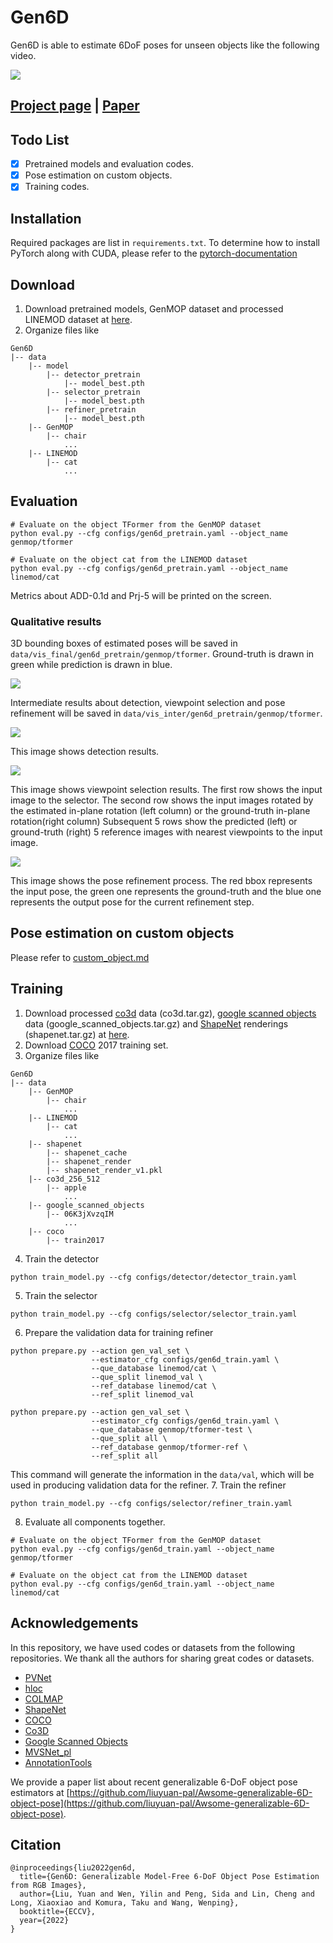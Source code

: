# Gen6D

Gen6D is able to estimate 6DoF poses for unseen objects like the following video.

![](assets/example.gif)

## [Project page](https://liuyuan-pal.github.io/Gen6D/) | [Paper](https://arxiv.org/abs/2204.10776)

## Todo List

- [x] Pretrained models and evaluation codes.
- [x] Pose estimation on custom objects.
- [x] Training codes.

## Installation

Required packages are list in `requirements.txt`. To determine how to install PyTorch along with CUDA, please refer to the [pytorch-documentation](https://pytorch.org/get-started/locally/)

## Download

1. Download pretrained models, GenMOP dataset and processed LINEMOD dataset at [here](https://connecthkuhk-my.sharepoint.com/:f:/g/personal/yuanly_connect_hku_hk/EkWESLayIVdEov4YlVrRShQBkOVTJwgK0bjF7chFg2GrBg?e=Y8UpXu).
2. Organize files like
```
Gen6D
|-- data
    |-- model
        |-- detector_pretrain
            |-- model_best.pth
        |-- selector_pretrain
            |-- model_best.pth
        |-- refiner_pretrain
            |-- model_best.pth
    |-- GenMOP
        |-- chair 
            ...
    |-- LINEMOD
        |-- cat 
            ...
```

## Evaluation


```shell
# Evaluate on the object TFormer from the GenMOP dataset
python eval.py --cfg configs/gen6d_pretrain.yaml --object_name genmop/tformer

# Evaluate on the object cat from the LINEMOD dataset
python eval.py --cfg configs/gen6d_pretrain.yaml --object_name linemod/cat
```

Metrics about ADD-0.1d and Prj-5 will be printed on the screen.

### Qualitative results

3D bounding boxes of estimated poses will be saved in `data/vis_final/gen6d_pretrain/genmop/tformer`.
Ground-truth is drawn in green while prediction is drawn in blue.

![](assets/results.jpg)

Intermediate results about detection, viewpoint selection and pose refinement will be saved in `data/vis_inter/gen6d_pretrain/genmop/tformer`.

![](assets/detection.jpg)

This image shows detection results.


![](assets/selection.jpg)

This image shows viewpoint selection results.
The first row shows the input image to the selector. 
The second row shows the input images rotated by the estimated in-plane rotation (left column) or the ground-truth in-plane rotation(right column)
Subsequent 5 rows show the predicted (left) or ground-truth (right) 5 reference images with nearest viewpoints to the input image.

![](assets/refinement.jpg)

This image shows the pose refinement process.
The red bbox represents the input pose, the green one represents the ground-truth and the blue one represents the output pose for the current refinement step. 

## Pose estimation on custom objects

Please refer to [custom_object.md](custom_object.md)

## Training
1. Download processed [co3d](https://ai.facebook.com/datasets/CO3D-dataset/) data (co3d.tar.gz), [google scanned objects](https://arxiv.org/abs/2204.11918) data (google_scanned_objects.tar.gz) and [ShapeNet](http://shapenet.org/) renderings (shapenet.tar.gz) at [here](https://connecthkuhk-my.sharepoint.com/:f:/g/personal/yuanly_connect_hku_hk/EkWESLayIVdEov4YlVrRShQBkOVTJwgK0bjF7chFg2GrBg?e=Y8UpXu).
2. Download [COCO](https://cocodataset.org/#download) 2017 training set.
3. Organize files like
```shell
Gen6D
|-- data
    |-- GenMOP
        |-- chair 
            ...
    |-- LINEMOD
        |-- cat 
            ...
    |-- shapenet
        |-- shapenet_cache
        |-- shapenet_render
        |-- shapenet_render_v1.pkl
    |-- co3d_256_512
        |-- apple
            ...
    |-- google_scanned_objects
        |-- 06K3jXvzqIM
            ...
    |-- coco
        |-- train2017
```
4. Train the detector
```shell
python train_model.py --cfg configs/detector/detector_train.yaml
```
5. Train the selector
```shell
python train_model.py --cfg configs/selector/selector_train.yaml
```
6. Prepare the validation data for training refiner
```shell
python prepare.py --action gen_val_set \
                  --estimator_cfg configs/gen6d_train.yaml \
                  --que_database linemod/cat \
                  --que_split linemod_val \
                  --ref_database linemod/cat \
                  --ref_split linemod_val

python prepare.py --action gen_val_set \
                  --estimator_cfg configs/gen6d_train.yaml \
                  --que_database genmop/tformer-test \
                  --que_split all \
                  --ref_database genmop/tformer-ref \
                  --ref_split all 
```
This command will generate the information in the `data/val`, which will be used in producing validation data for the refiner.
7. Train the refiner
```shell
python train_model.py --cfg configs/selector/refiner_train.yaml
```
8. Evaluate all components together.
```shell
# Evaluate on the object TFormer from the GenMOP dataset
python eval.py --cfg configs/gen6d_train.yaml --object_name genmop/tformer

# Evaluate on the object cat from the LINEMOD dataset
python eval.py --cfg configs/gen6d_train.yaml --object_name linemod/cat
```

## Acknowledgements
In this repository, we have used codes or datasets from the following repositories. 
We thank all the authors for sharing great codes or datasets.

- [PVNet](https://github.com/zju3dv/pvnet)
- [hloc](https://github.com/cvg/Hierarchical-Localization)
- [COLMAP](https://github.com/colmap/colmap)
- [ShapeNet](http://shapenet.org/)
- [COCO](https://cocodataset.org/#download)
- [Co3D](https://ai.facebook.com/datasets/CO3D-dataset/)
- [Google Scanned Objects](https://app.ignitionrobotics.org/GoogleResearch/fuel/collections/Google%20Scanned%20Objects)
- [MVSNet_pl](https://github.com/kwea123/MVSNet_pl)
- [AnnotationTools](https://github.com/luigivieira/Facial-Landmarks-Annotation-Tool)

We provide a paper list about recent generalizable 6-DoF object pose estimators at [https://github.com/liuyuan-pal/Awsome-generalizable-6D-object-pose](https://github.com/liuyuan-pal/Awsome-generalizable-6D-object-pose).

## Citation
```
@inproceedings{liu2022gen6d,
  title={Gen6D: Generalizable Model-Free 6-DoF Object Pose Estimation from RGB Images},
  author={Liu, Yuan and Wen, Yilin and Peng, Sida and Lin, Cheng and Long, Xiaoxiao and Komura, Taku and Wang, Wenping},
  booktitle={ECCV},
  year={2022}
}
```